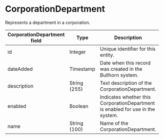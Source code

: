 # CorporationDepartment

Represents a department in a corporation.

| **CorporationDepartment field** | **Type** | **Description** | **Not null** | **Read-Only** |
| --- | --- | --- | --- | --- |
| id | Integer | Unique identifier for this entity. | X | X |
| dateAdded | Timestamp | Date when this record was created in the Bullhorn system. | X | X |
| description | String (255) | Text description of the CorporationDepartment. | | |
| enabled | Boolean | Indicates whether this CorporationDepartment is enabled for use in the system. | X | X |
| name | String (100) | Name of the CorporationDepartment. | X | X |